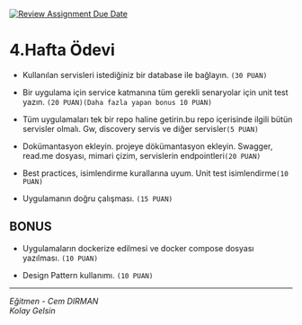 [![Review Assignment Due Date](https://classroom.github.com/assets/deadline-readme-button-24ddc0f5d75046c5622901739e7c5dd533143b0c8e959d652212380cedb1ea36.svg)](https://classroom.github.com/a/t218cK-M)
# 4.Hafta Ödevi
- Kullanılan servisleri istediğiniz bir database ile bağlayın. `(30 PUAN)`

- Bir uygulama için service katmanına tüm gerekli senaryolar için unit test yazın. `(20 PUAN)(Daha fazla yapan bonus 10 PUAN)`

- Tüm uygulamaları tek bir repo haline getirin.bu repo içerisinde ilgili bütün servisler olmalı. Gw, discovery servis ve diğer servisler`(5 PUAN)`

- Dokümantasyon ekleyin. projeye dökümantasyon ekleyin. Swagger, read.me dosyası, mimari çizim, servislerin
  endpointleri`(20 PUAN)`

- Best practices, isimlendirme kurallarına uyum. Unit test isimlendirme`(10 PUAN)`

- Uygulamanın doğru çalışması. `(15 PUAN)`

## BONUS
- Uygulamaların dockerize edilmesi ve docker compose dosyası yazılması. `(10 PUAN)`

- Design Pattern kullanımı. `(10 PUAN)`

---
*Eğitmen - Cem DIRMAN*  
*Kolay Gelsin*
